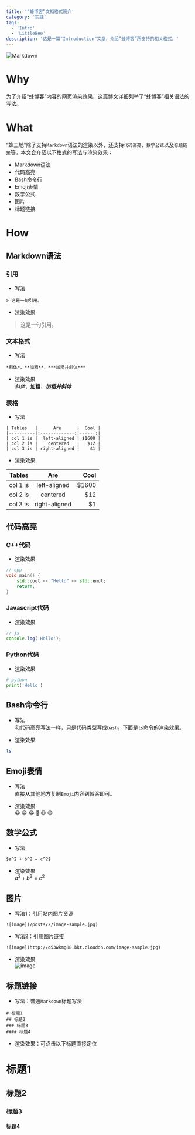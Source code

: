 ```yaml
---
title: '“蜂博客”文档格式简介'
category: '实践'
tags:
  - 'Intro'
  - 'LittleBee'
description: '这是一篇"Introduction"文章，介绍“蜂博客”所支持的相关格式。'
---
```


![Markdown](http://q53wkmg88.bkt.clouddn.com/Markdown-Logo.png)

# Why

为了介绍“蜂博客”内容的网页渲染效果，这篇博文详细列举了“蜂博客”相关语法的写法。

# What

“蜂工地”除了支持`Markdown`语法的渲染以外，还支持`代码高亮`、`数学公式`以及`标题链接`等。本文会介绍以下格式的写法与渲染效果：
- Markdown语法
- 代码高亮
- Bash命令行
- Emoji表情
- 数学公式
- 图片
- 标题链接

# How

## Markdown语法

### 引用

- 写法
```
> 这是一句引用。
```

- 渲染效果<br>
> 这是一句引用。

### 文本格式

- 写法
```
*斜体*，**加粗**，***加粗并斜体***
```

- 渲染效果<br>
*斜体*，**加粗**，***加粗并斜体***

### 表格

- 写法
```
| Tables   |      Are      |  Cool |
|----------|:-------------:|------:|
| col 1 is |  left-aligned | $1600 |
| col 2 is |    centered   |   $12 |
| col 3 is | right-aligned |    $1 |
```

- 渲染效果

| Tables   |      Are      |   Cool |
| -------- | :-----------: | -----: |
| col 1 is | left-aligned  | \$1600 |
| col 2 is |   centered    |   \$12 |
| col 3 is | right-aligned |    \$1 |

## 代码高亮

### C++代码

- 渲染效果
```cpp
// cpp
void main() {
    std::cout << "Hello" << std::endl;
    return;
}
```

### Javascript代码

- 渲染效果
```js
// js
console.log('Hello');
```

### Python代码

- 渲染效果
```python
# python
print('Hello')
```

## Bash命令行

- 写法<br>
和代码高亮写法一样，只是代码类型写成`bash`。下面是`ls`命令的渲染效果。

- 渲染效果
```bash
ls
```

## Emoji表情

- 写法<br>
直接从其他地方复制`Emoji`内容到博客即可。

- 渲染效果<br>
😀 😁 😂 🤣 😃 😄

## 数学公式

- 写法
```
$a^2 + b^2 = c^2$
```

- 渲染效果<br>
$a^2 + b^2 = c^2$

## 图片

- 写法1：引用站内图片资源
```
![image](/posts/2/image-sample.jpg)
```

- 写法2：引用图片链接
```
![image](http://q53wkmg88.bkt.clouddn.com/image-sample.jpg)
```

- 渲染效果<br>
![image](http://q53wkmg88.bkt.clouddn.com/image-sample.jpg)

## 标题链接

- 写法：普通`Markdown`标题写法
```
# 标题1
## 标题2
### 标题3
#### 标题4
```

- 渲染效果：可点击以下标题直接定位<br>
# 标题1
## 标题2
### 标题3
#### 标题4
